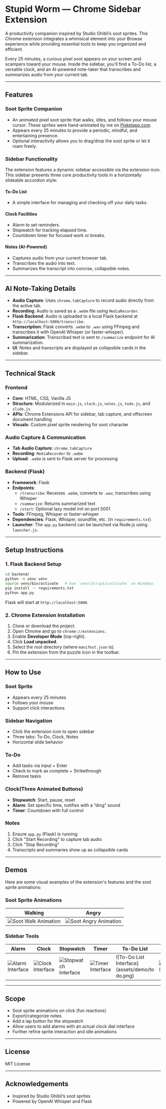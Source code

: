 # Stupid Worm — Chrome Sidebar Extension

A productivity companion inspired by Studio Ghibli’s soot sprites. This Chrome extension integrates a whimsical element into your Browse experience while providing essential tools to keep you organized and efficient.

Every 25 minutes, a curious pixel soot appears on your screen and scampers toward your mouse. Inside the sidebar, you’ll find a To-Do list, a versatile clock, and an AI-powered note-taker that transcribes and summarizes audio from your current tab.

---

## Features

### Soot Sprite Companion

- An animated pixel soot sprite that walks, idles, and follows your mouse cursor. These sprites were hand-animated by me on [Piskelapp.com](https://www.piskelapp.com/).
- Appears every 25 minutes to provide a periodic, mindful, and entertaining presence.
- Optional interactivity allows you to drag/drop the soot sprite or let it roam freely.

### Sidebar Functionality

The extension features a dynamic sidebar accessible via the extension icon. This sidebar presents three core productivity tools in a horizontally slideable accordion style:

#### To-Do List

- A simple interface for managing and checking off your daily tasks.

#### Clock Facilities

- Alarm to set reminders.
- Stopwatch for tracking elapsed time.
- Countdown timer for focused work or breaks.

#### Notes (AI-Powered)

- Captures audio from your current browser tab.
- Transcribes the audio into text.
- Summarizes the transcript into concise, collapsible notes.

---

## AI Note-Taking Details

- **Audio Capture**: Uses `chrome.tabCapture` to record audio directly from the active tab.
- **Recording**: Audio is saved as a `.webm` file using `MediaRecorder`.
- **Flask Backend**: Audio is uploaded to a local Flask backend at `http://localhost:5000/transcribe`.
- **Transcription**: Flask converts `.webm` to `.wav` using FFmpeg and transcribes it with OpenAI Whisper (or faster-whisper).
- **Summarization**: Transcribed text is sent to `/summarize` endpoint for AI summarization.
- **UI**: Notes and transcripts are displayed as collapsible cards in the sidebar.

---

## Technical Stack

### Frontend

- **Core**: HTML, CSS, Vanilla JS
- **Structure**: Modularized in `main.js`, `clock.js`, `notes.js`, `todo.js`, and `slide.js`
- **APIs**: Chrome Extensions API for sidebar, tab capture, and offscreen document handling
- **Visuals**: Custom pixel sprite rendering for soot character

### Audio Capture & Communication

- **Tab Audio Capture**: `chrome.tabCapture`
- **Recording**: `MediaRecorder` to `.webm`
- **Upload**: `.webm` is sent to Flask server for processing

### Backend (Flask)

- **Framework**: Flask
- **Endpoints**:
  - `/transcribe`: Receives `.webm`, converts to `.wav`, transcribes using Whisper
  - `/summarize`: Returns summarized text
  - `/start`: Optional lazy model init on port 5001
- **Tools**: FFmpeg, Whisper or faster-whisper
- **Dependencies**: Flask, Whisper, soundfile, etc. (in `requirements.txt`)
- **Launcher**: The `app.py` backend can be launched via Node.js using `launcher.js`.

---

## Setup Instructions

### 1. Flask Backend Setup

```bash
cd backend/
python -m venv venv
source venv/bin/activate   # Use `venv\Scripts\activate` on Windows
pip install -r requirements.txt
python app.py
```
Flask will start at `http://localhost:5000`.

### 2. Chrome Extension Installation

1. Clone or download the project.
2. Open Chrome and go to `chrome://extensions`.
3. Enable **Developer Mode** (top-right).
4. Click **Load unpacked**.
5. Select the root directory (where `manifest.json` is).
6. Pin the extension from the puzzle icon in the toolbar.

---

## How to Use

### Soot Sprite

- Appears every 25 minutes
- Follows your mouse
- Support click interactions 

### Sidebar Navigation

- Click the extension icon to open sidebar
- Three tabs: To-Do, Clock, Notes
- Horizontal slide behavior

### To-Do

- Add tasks via input + Enter
- Check to mark as complete + Strikethrough
- Remove tasks 

### Clock(Three Animated Buttons)

- **Stopwatch**: Start, pause, reset
- **Alarm**: Set specific time, notifies with a “ding” sound
- **Timer**: Countdown with full control

### Notes

1. Ensure `app.py` (Flask) is running
2. Click "Start Recording" to capture tab audio
3. Click "Stop Recording"
4. Transcripts and summaries show up as collapsible cards

---
## Demos

Here are some visual examples of the extension's features and the soot sprite animations:

### Soot Sprite Animations
| Walking | Angry |
|---|---|
| ![Soot Walk Animation](assets/soot/sootwalk.png) | ![Soot Angry Animation](assets/soot/sootangry.png) |

### Sidebar Tools
| Alarm | Clock | Stopwatch | Timer | To-Do List | Notes |
|---|---|---|---|---|---|
| ![Alarm Interface](assets/demo/alarm.png) | ![Clock Interface](assets/demo/clock.png) | ![Stopwatch Interface](assets/demo/stopwatch.png) | ![Timer Interface](assets/demo/timer.png) | ![To-Do List Interface](assets/demo/to do.png) | ![Notes Interface](assets/demo/notes.png) |
---

## Scope

- Soot sprite animations on click (fun reactions)
- Export/categorize notes
- Add a lap button for the stopwatch
- Allow users to add alarms with an actual clock dial interface
- Further refine sprite interaction and idle animations

---

## License

MIT License

---

## Acknowledgements

- Inspired by Studio Ghibli’s soot sprites
- Powered by OpenAI Whisper and Flask


